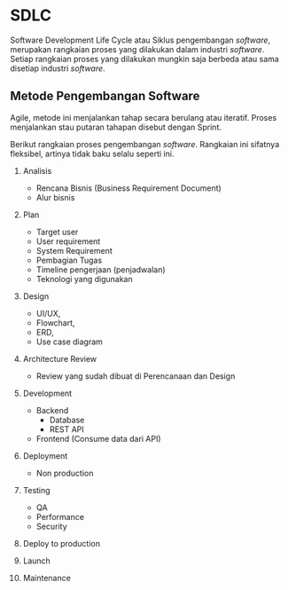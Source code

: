 # SDLC

Software Development Life Cycle atau Siklus pengembangan _software_, merupakan rangkaian proses yang dilakukan dalam industri _software_. 
Setiap rangkaian proses yang dilakukan mungkin saja berbeda atau sama disetiap industri _software_.

## Metode Pengembangan Software

Agile, metode ini menjalankan tahap secara berulang atau iteratif. Proses menjalankan stau putaran tahapan disebut dengan Sprint.

Berikut rangkaian proses pengembangan _software_. Rangkaian ini sifatnya fleksibel, artinya tidak baku selalu seperti ini.

1. Analisis
   - Rencana Bisnis (Business Requirement Document)
   - Alur bisnis

2. Plan
   - Target user
   - User requirement
   - System Requirement
   - Pembagian Tugas
   - Timeline pengerjaan (penjadwalan)
   - Teknologi yang digunakan
     
3. Design
   - UI/UX,
   - Flowchart,
   - ERD,
   - Use case diagram
     
4. Architecture Review
   - Review yang sudah dibuat di Perencanaan dan Design
     
5. Development
   - Backend
     - Database
     - REST API
   - Frontend (Consume data dari API)
     
6. Deployment
   - Non production 

7. Testing
   - QA
   - Performance
   - Security

8. Deploy to production
9. Launch
10. Maintenance
